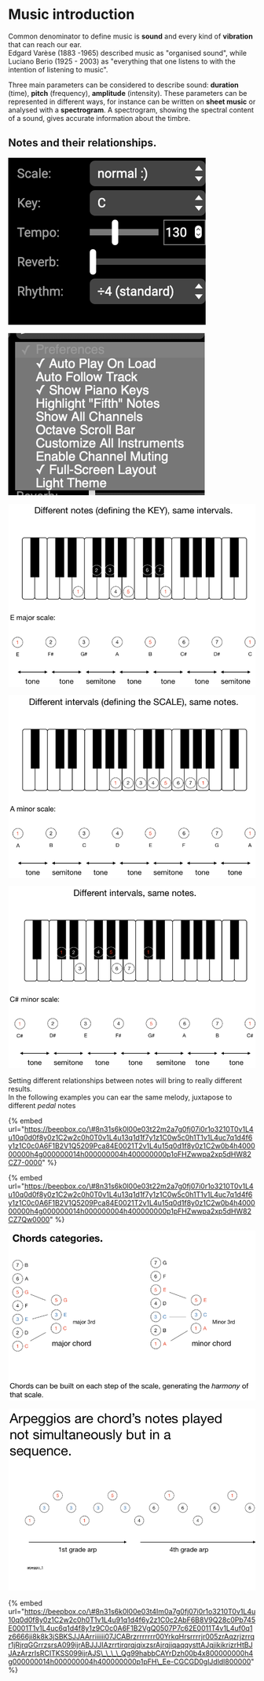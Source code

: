 # Music introduction

Common denominator to define music is **sound** and every kind of **vibration** that can reach our ear.  
Edgard Varèse \(1883 -1965\) described music as "organised sound", while Luciano Berio \(1925 - 2003\) as "everything that one listens to with the intention of listening to music".

Three main parameters can be considered to describe sound: **duration** \(time\), **pitch** \(frequency\), **amplitude** \(intensity\).  These parameters can be represented in different ways, for instance can be written on **sheet music** or analysed with a **spectrogram**. A spectrogram, showing the spectral content of a sound, gives accurate information about the timbre.

## Notes and their relationships.



![](../../../.gitbook/assets/immagine%20%2811%29.png)

![](../../../.gitbook/assets/immagine%20%289%29.png)

![](../../../.gitbook/assets/immagine.png)

![](../../../.gitbook/assets/immagine%20%285%29.png)

![](../../../.gitbook/assets/immagine%20%282%29.png)

Setting different relationships between notes will bring to really different results.  
In the following examples you can ear the same melody, juxtapose to different _pedal_ notes

{% embed url="https://beepbox.co/\#8n31s6k0l00e03t22m2a7g0fj07i0r1o3210T0v1L4u10q0d0f8y0z1C2w2c0h0T0v1L4u13q1d1f7y1z1C0w5c0h1T1v1L4uc7q1d4f6y1z1C0c0A6F1B2V1Q5209Pca84E0021T2v1L4u15q0d1f8y0z1C2w0b4h400000000h4g000000014h000000004h400000000p1oFHZwwpa2xp5dHW82CZ7-0000" %}

{% embed url="https://beepbox.co/\#8n31s6k0l00e03t22m2a7g0fj07i0r1o3210T0v1L4u10q0d0f8y0z1C2w2c0h0T0v1L4u13q1d1f7y1z1C0w5c0h1T1v1L4uc7q1d4f6y1z1C0c0A6F1B2V1Q5209Pca84E0021T2v1L4u15q0d1f8y0z1C2w0b4h400000000h4g000000014h000000004h400000000p1pFHZwwpa2xp5dHW82CZ7Qw0000" %}



![](../../../.gitbook/assets/immagine%20%281%29.png)

![](../../../.gitbook/assets/immagine%20%283%29.png)

{% embed url="https://beepbox.co/\#8n31s6k0l00e03t4Im0a7g0fj07i0r1o3210T0v1L4u10q0d0f8y0z1C2w2c0h0T1v1L4u91q1d4f6y2z1C0c2AbF6B8V9Q28c0Pb745E0001T1v1L4uc6q1d4f8y1z9C0c0A6F1B2VgQ0507P7c62E0011T4v1L4uf0q1z6666ji8k8k3jSBKSJJAArriiiiii07JCABrzrrrrrrr00YrkqHrsrrrrjr005zrAqzrjzrrqr1jRjrqGGrrzsrsA099ijrABJJJIAzrrtirqrqjqixzsrAjrqjiqaqqysttAJqjikikrizrHtBJJAzArzrIsRCITKSS099ijrAJS\_\_\_\_Qg99habbCAYrDzh00b4x800000000h4g000000014h000000004h400000000p1pFH\_Ee-CGCGD0glJdldl800000" %}



